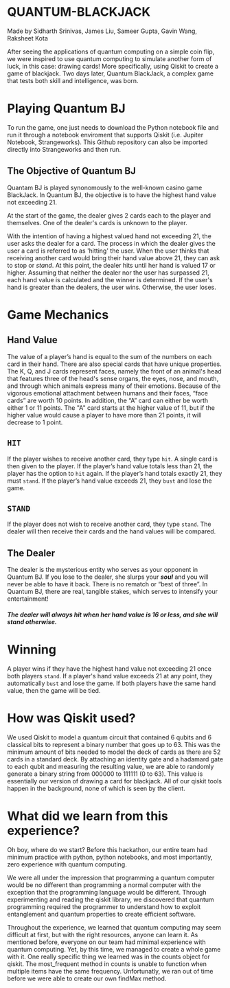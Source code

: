 # QUANTUM-BLACKJACK
Made by Sidharth Srinivas, James Liu, Sameer Gupta, Gavin Wang, Raksheet Kota

After seeing the applications of quantum computing on a simple coin flip, we were inspired to use quantum computing to simulate another form of luck, in this case: drawing cards! More specifically, using Qiskit to create a game of blackjack. Two days later, Quantum BlackJack, a complex game that tests both skill and intelligence, was born.

# Playing Quantum BJ
To run the game, one just needs to download the Python notebook file and run it through a notebook enviroment that supports Qiskit (i.e. Jupiter Notebook, Strangeworks). This Github repository can also be imported directly into Strangeworks and then run.

## The Objective of Quantum BJ
Quantam BJ is played synonomously to the well-known casino game BlackJack. In Quantum BJ, the objective is to have the highest hand value not exceeding 21. 

At the start of the game, the dealer gives 2 cards each to the player and themselves. One of the dealer's cards is unknown to the player.

With the intention of having a highest valued hand not exceeding 21, the user asks the dealer for a card. The process in which the dealer gives the user a card is referred to as 'hitting' the user. When the user thinks that receiving another card would bring their hand value above 21, they can ask to stop or _stand_. At this point, the dealer hits until her hand is valued 17 or higher. Assuming that neither the dealer nor the user has surpassed 21, each hand value is calculated and the winner is determined. If the user's hand is greater than the dealers,  the user wins. Otherwise, the user loses.

# Game Mechanics

## Hand Value
The value of a player’s hand is equal to the sum of the numbers on each card in their hand. There are also special cards that have unique properties. The K, Q, and J cards represent faces, namely the front of an animal's head that features three of the head's sense organs, the eyes, nose, and mouth, and through which animals express many of their emotions. Because of the vigorous emotional attachment between humans and their faces, “face cards” are worth 10 points. In addition, the “A” card can either be worth either 1 or 11 points. The "A" card starts at the higher value of 11, but if the higher value would cause a player to have more than 21 points, it will decrease to 1 point.

## `HIT`
If the player wishes to receive another card, they type `hit`.  A single card is then given to the player. If the player’s hand value totals less than 21, the player has the option to `hit` again. If the player’s hand totals exactly 21, they must `stand`. If the player’s hand value exceeds 21, they `bust` and lose the game.

## `STAND`
If the player does not wish to receive another card, they type `stand`. The dealer will then receive their cards and the hand values will be compared.

## The Dealer
The dealer is the mysterious entity who serves as your opponent in Quantum BJ. If you lose to the dealer, she slurps your ***soul*** and you will never be able to have it back. There is no rematch or “best of three”. In Quantum BJ, there are real, tangible stakes, which serves to intensify your entertainment!
 
##### The dealer will always hit when her hand value is 16 or less, and she will stand otherwise. 


# Winning
A player wins if they have the highest hand value not exceeding 21 once both players `stand`. If a player's hand value exceeds 21 at any point, they automatically `bust` and lose the game. If both players have the same hand value, then the game will be tied. 


# How was Qiskit used?
We used Qiskit to model a quantum circuit that contained 6 qubits and 6 classical bits to represent a binary number that goes up to 63. This was the minimum amount of bits needed to model the deck of cards as there are 52 cards in a standard deck. By attaching an identity gate and a hadamard gate to each qubit and measuring the resulting value, we are able to randomly generate a binary string from 000000 to 111111 (0 to 63). This value is essentially our version of drawing a card for blackjack. All of our qiskit tools happen in the background, none of which is seen by the client.

# What did we learn from this experience?
Oh boy, where do we start? Before this hackathon, our entire team had minimum practice with python, python notebooks, and most importantly, zero experience with quantum computing.

We were all under the impression that programming a quantum computer would be no different than programming a normal computer with the exception that the programming language would be different. Through experimenting and reading the qiskit library, we discovered that quantum programming required the programmer to understand how to exploit entanglement and quantum properties to create efficient software.

Throughout the experience, we learned that quantum computing may seem difficult at first, but with the right resources, anyone can learn it. As mentioned before, everyone on our team had minimal experience with quantum computing. Yet, by this time, we managed to create a whole game with it. One really specific thing we learned was in the counts object for qiskit. The most_frequent method in counts is unable to function when multiple items have the same frequency. Unfortunatly, we ran out of time before we were able to create our own findMax method.

